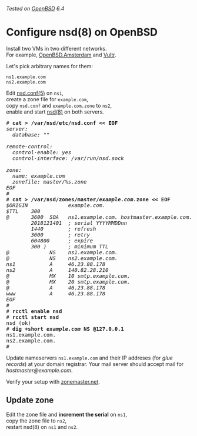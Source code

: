 _Tested on [OpenBSD](/openbsd/) 6.4_

# Configure nsd(8) on OpenBSD

Install two VMs in two different networks.<br>
For example, [OpenBSD.Amsterdam](oams.html) and [Vultr](vultr.html).

Let's pick arbitrary names for them:

	ns1.example.com
	ns2.example.com

Edit [nsd.conf(5)] on `ns1`,<br>
create a zone file for `example.com`,<br>
copy `nsd.conf` and `example.com.zone` to `ns2`,<br>
enable and start [nsd(8)] on both servers.

<pre>
# <b>cat &gt; /var/nsd/etc/nsd.conf &lt;&lt; EOF</b>
<i>server:</i>
<i>  database: ""</i>
<i></i>
<i>remote-control:</i>
<i>  control-enable: yes</i>
<i>  control-interface: /var/run/nsd.sock</i>
<i></i>
<i>zone:</i>
<i>  name: <em>example.com</em></i>
<i>  zonefile: master/%s.zone</i>
<i>EOF</i>
#
# <b>cat &gt; /var/nsd/zones/master/<em>example.com</em>.zone &lt;&lt; EOF</b>
<i>$ORIGIN             <em>example.com.</em></i>
<i>$TTL    300</i>
<i>@       3600  SOA   <em>ns1.example.com</em>. hostmaster.<em>example.com</em>. (</i>
<i>        2018121401  ; serial YYYYMMDDnn</i>
<i>        1440        ; refresh</i>
<i>        3600        ; retry</i>
<i>        604800      ; expire</i>
<i>        300 )       ; minimum TTL</i>
<i>@             NS    ns1.<em>example.com</em>.</i>
<i>@             NS    ns2.<em>example.com</em>.</i>
<i>ns1           A     <em>46.23.88.178</em></i>
<i>ns2           A     <em>140.82.28.210</em></i>
<i>@             MX    10 smtp.<em>example.com</em>.</i>
<i>@             MX    20 smtp.<em>example.com</em>.</i>
<i>@             A     <em>46.23.88.178</em></i>
<i>www           A     <em>46.23.88.178</em></i>
<i>EOF</i>
#
# <b>rcctl enable nsd</b>
# <b>rcctl start nsd</b>
nsd (ok)
# <b>dig +short <em>example.com</em> NS @127.0.0.1</b>
ns1.example.com.
ns2.example.com.
#
</pre>

Update nameservers `ns1.example.com` and their IP addreses (for
_glue records_) at your domain registrar.  Your mail server should
accept mail for _hostmaster@example.com_.

Verify your setup with [zonemaster.net](https://zonemaster.net).

## Update zone

Edit the zone file and **increment the serial** on `ns1`,<br>
copy the zone file to `ns2`,<br>
restart nsd(8) on `ns1` and `ns2`.

[nsd.conf(5)]: https://man.openbsd.org/nsd.conf.5
[nsd(8)]: https://man.openbsd.org/nsd.8
